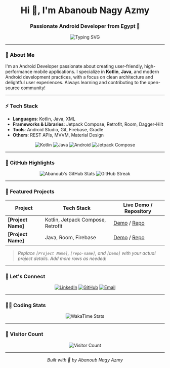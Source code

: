 <h1 align="center">Hi 👋, I'm Abanoub Nagy Azmy</h1>
<h3 align="center">Passionate Android Developer from Egypt 🚀</h3>

<p align="center">
  <img src="https://readme-typing-svg.herokuapp.com?font=Fira+Code&size=20&duration=4000&pause=1000&color=00ADB5&center=true&vCenter=true&width=500&lines=Building+Android+Apps+with+Kotlin+and+Java;Crafting+Seamless+Mobile+Experiences;Open+Source+Enthusiast" alt="Typing SVG" />
</p>

---

### 🚀 About Me
I'm an Android Developer passionate about creating user-friendly, high-performance mobile applications. I specialize in **Kotlin**, **Java**, and modern Android development practices, with a focus on clean architecture and delightful user experiences. Always learning and contributing to the open-source community!

---

### ⚡ Tech Stack
- **Languages**: Kotlin, Java, XML
- **Frameworks & Libraries**: Jetpack Compose, Retrofit, Room, Dagger-Hilt
- **Tools**: Android Studio, Git, Firebase, Gradle
- **Others**: REST APIs, MVVM, Material Design

<p align="center">
  <img src="https://img.shields.io/badge/Kotlin-0095D5?&style=for-the-badge&logo=kotlin&logoColor=white" alt="Kotlin" />
  <img src="https://img.shields.io/badge/Java-ED8B00?&style=for-the-badge&logo=java&logoColor=white" alt="Java" />
  <img src="https://img.shields.io/badge/Android-3DDC84?&style=for-the-badge&logo=android&logoColor=white" alt="Android" />
  <img src="https://img.shields.io/badge/Jetpack_Compose-4285F4?&style=for-the-badge&logo=android&logoColor=white" alt="Jetpack Compose" />
</p>

---

### 🌟 GitHub Highlights

<p align="center">
  <img src="https://github-readme-stats.vercel.app/api?username=Abanoub-Nagy&show_icons=true&theme=radical" alt="Abanoub's GitHub Stats" />
  <img src="https://github-readme-streak-stats.herokuapp.com/?user=Abanoub-Nagy&theme=radical" alt="GitHub Streak" />
</p>

---

### 🎯 Featured Projects

| Project | Tech Stack | Live Demo / Repository |
|---------|------------|------------------------|
| **[Project Name]** | Kotlin, Jetpack Compose, Retrofit | [Demo](#) / [Repo](https://github.com/Abanoub-Nagy/[repo-name]) |
| **[Project Name]** | Java, Room, Firebase | [Demo](#) / [Repo](https://github.com/Abanoub-Nagy/[repo-name]) |

> *Replace `[Project Name]`, `[repo-name]`, and `[Demo]` with your actual project details. Add more rows as needed!*

---

### 💌 Let's Connect
<p align="center">
  <a href="https://www.linkedin.com/in/abanoub-nagy/"><img src="https://img.shields.io/badge/LinkedIn-0077B5?style=for-the-badge&logo=linkedin&logoColor=white" alt="LinkedIn" /></a>
  <a href="https://github.com/Abanoub-Nagy"><img src="https://img.shields.io/badge/GitHub-181717?style=for-the-badge&logo=github&logoColor=white" alt="GitHub" /></a>
  <a href="mailto:your.email@example.com"><img src="https://img.shields.io/badge/Email-D14836?style=for-the-badge&logo=gmail&logoColor=white" alt="Email" /></a>
</p>

---

### 👨‍💻 Coding Stats
<p align="center">
  <img src="https://wakatime.com/badge/user/[your-wakatime-id].svg" alt="WakaTime Stats" />
</p>

---

### 👀 Visitor Count
<p align="center">
  <img src="https://visitor-badge.laobi.icu/badge?page_id=Abanoub-Nagy.Abanoub-Nagy" alt="Visitor Count" />
</p>

---
<p align="center">
  <i>Built with 💖 by Abanoub Nagy Azmy</i>
</p>
